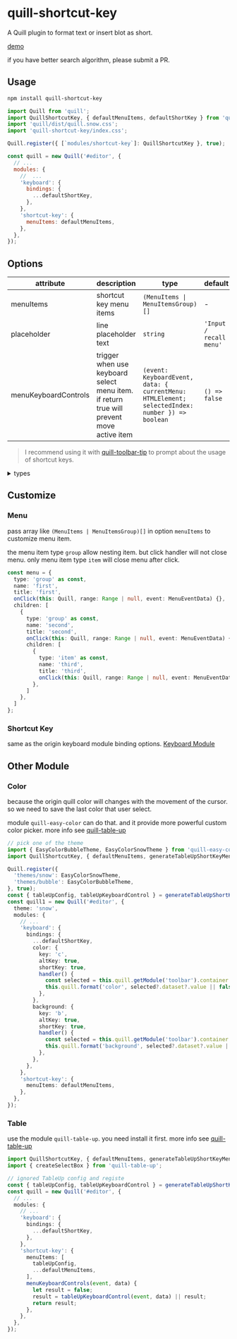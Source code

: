 # quill-shortcut-key

A Quill plugin to format text or insert blot as short.

[demo](https://zzxming.github.io/quill-shortcut-key/)

if you have better search algorithm, please submit a PR.

## Usage

```sh
npm install quill-shortcut-key
```

```js
import Quill from 'quill';
import QuillShortcutKey, { defaultMenuItems, defaultShortKey } from 'quill-shortcut-key';
import 'quill/dist/quill.snow.css';
import 'quill-shortcut-key/index.css';

Quill.register({ [`modules/shortcut-key`]: QuillShortcutKey }, true);

const quill = new Quill('#editor', {
  // ...
  modules: {
    //  ...
    'keyboard': {
      bindings: {
        ...defaultShortKey,
      },
    },
    'shortcut-key': {
      menuItems: defaultMenuItems,
    },
  },
});
```

## Options

| attribute            | description                                                                              | type                                                                                           | default                 |
| -------------------- | ---------------------------------------------------------------------------------------- | ---------------------------------------------------------------------------------------------- | ----------------------- |
| menuItems            | shortcut key menu items                                                                  | `(MenuItems \| MenuItemsGroup)[]`                                                              | -                       |
| placeholder          | line placeholder text                                                                    | `string`                                                                                       | `'Input / recall menu'` |
| menuKeyboardControls | trigger when use keyboard select menu item. if return true will prevent move active item | `(event: KeyboardEvent, data: { currentMenu: HTMLElement; selectedIndex: number }) => boolean` | `() => false`           |

> I recommend using it with [quill-toolbar-tip](https://github.com/opentiny/quill-toolbar-tip) to prompt about the usage of shortcut keys.

<details>
  <summary> types </summary>

```ts
interface Range {
  index: number;
  length: number;
}
interface MenuEventData {
  data: MenuItemData;
  index: number;
  item: HTMLElement;
}
interface MenuCommonOptions {
  name: string; // short name
  alias: string[]; // search alias name
  hideSearch?: boolean; // if set true. search will not reach this item
  icon?: string;
  title?: string;
  descriptions?: string;
  content?: () => HTMLElement;
  classes?: string[]; // add on menu item. internal provide class 'no-active-style' to clear selectd background and color
  onClick?: (this: Quill, range: Range | null, data: MenuEventData) => void;
  onCloseSub?: (this: Quill, data: MenuEventData) => void;
  onOpenSub?: (this: Quill, data: MenuEventData) => void;
}
interface MenuItems extends MenuCommonOptions {
  type: 'item';
}
interface MenuItemsGroup extends MenuCommonOptions {
  type: 'group';
  children: (MenuItems | MenuItemsGroup)[];
}
```

</details>

## Customize

### Menu

pass array like `(MenuItems | MenuItemsGroup)[]` in option `menuItems` to customize menu item.

the menu item type `group` allow nesting item. but click handler will not close menu. only menu item type `item` will close menu after click.

```ts
const menu = {
  type: 'group' as const,
  name: 'first',
  title: 'first',
  onClick(this: Quill, range: Range | null, event: MenuEventData) {},
  children: [
    {
      type: 'group' as const,
      name: 'second',
      title: 'second',
      onClick(this: Quill, range: Range | null, event: MenuEventData) {},
      children: [
        {
          type: 'item' as const,
          name: 'third',
          title: 'third',
          onClick(this: Quill, range: Range | null, event: MenuEventData) {},
        },
      ]
    },
  ]
};
```

### Shortcut Key

same as the origin keyboard module binding options. [Keyboard Module](https://quilljs.com/docs/modules/keyboard)

## Other Module

### Color

because the origin quill color will changes with the movement of the cursor. so we need to save the last color that user select.

module `quill-easy-color` can do that. and it provide more powerful custom color picker. more info see [quill-table-up](https://github.com/zzxming/quill-easy-color)

```ts
// pick one of the theme
import { EasyColorBubbleTheme, EasyColorSnowTheme } from 'quill-easy-color';
import QuillShortcutKey, { defaultMenuItems, generateTableUpShortKeyMenu } from 'quill-shortcut-key';

Quill.register({
  'themes/snow': EasyColorSnowTheme,
  'themes/bubble': EasyColorBubbleTheme,
}, true);
const { tableUpConfig, tableUpKeyboardControl } = generateTableUpShortKeyMenu(createSelectBox);
const quill1 = new Quill('#editor', {
  theme: 'snow',
  modules: {
    // ...
    'keyboard': {
      bindings: {
        ...defaultShortKey,
        color: {
          key: 'c',
          altKey: true,
          shortKey: true,
          handler() {
            const selected = this.quill.getModule('toolbar').container.querySelector('.ql-color.ql-color-picker .ql-picker-options .ql-selected');
            this.quill.format('color', selected?.dataset?.value || false, Quill.sources.USER);
          },
        },
        background: {
          key: 'b',
          altKey: true,
          shortKey: true,
          handler() {
            const selected = this.quill.getModule('toolbar').container.querySelector('.ql-background.ql-color-picker .ql-picker-options .ql-selected');
            this.quill.format('background', selected?.dataset?.value || false, Quill.sources.USER);
          },
        },
      },
    },
    'shortcut-key': {
      menuItems: defaultMenuItems,
    },
  },
});
```

### Table

use the module `quill-table-up`. you need install it first. more info see [quill-table-up](https://github.com/zzxming/quill-table-up)

```ts
import QuillShortcutKey, { defaultMenuItems, generateTableUpShortKeyMenu } from 'quill-shortcut-key';
import { createSelectBox } from 'quill-table-up';

// ignored TableUp config and registe
const { tableUpConfig, tableUpKeyboardControl } = generateTableUpShortKeyMenu(createSelectBox);
const quill = new Quill('#editor', {
  // ...
  modules: {
    // ...
    'keyboard': {
      bindings: {
        ...defaultShortKey,
      },
    },
    'shortcut-key': {
      menuItems: [
        tableUpConfig,
        ...defaultMenuItems,
      ],
      menuKeyboardControls(event, data) {
        let result = false;
        result = tableUpKeyboardControl(event, data) || result;
        return result;
      },
    },
  },
});
```
